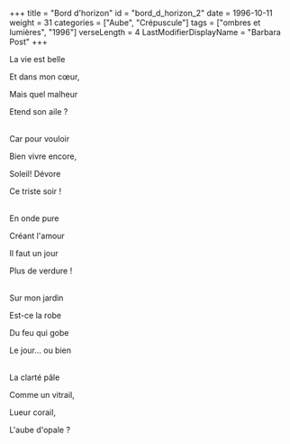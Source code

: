 +++
title = "Bord d'horizon"
id = "bord_d_horizon_2"
date = 1996-10-11
weight = 31
categories = ["Aube", "Crépuscule"]
tags = ["ombres et lumières", "1996"]
verseLength = 4
LastModifierDisplayName = "Barbara Post"
+++

La vie est belle

Et dans mon cœur,

Mais quel malheur

Etend son aile ?

 \
Car pour vouloir

Bien vivre encore,

Soleil! Dévore

Ce triste soir !

 \
En onde pure

Créant l'amour

Il faut un jour

Plus de verdure !

 \
Sur mon jardin

Est-ce la robe

Du feu qui gobe

Le jour... ou bien

 \
La clarté pâle

Comme un vitrail,

Lueur corail,

L'aube d'opale ?
